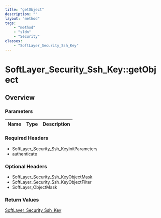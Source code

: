 ```yaml
---
title: "getObject"
description: ""
layout: "method"
tags:
    - "method"
    - "sldn"
    - "Security"
classes:
    - "SoftLayer_Security_Ssh_Key"
---
```

# SoftLayer_Security_Ssh_Key::getObject
## Overview 


### Parameters 
|Name | Type | Description |
| --- | --- | --- |


### Required Headers
* SoftLayer_Security_Ssh_KeyInitParameters
* authenticate

### Optional Headers
* SoftLayer_Security_Ssh_KeyObjectMask
* SoftLayer_Security_Ssh_KeyObjectFilter
* SoftLayer_ObjectMask

### Return Values
<a href='/reference/datatypes/SoftLayer_Security_Ssh_Key'>SoftLayer_Security_Ssh_Key </a>

